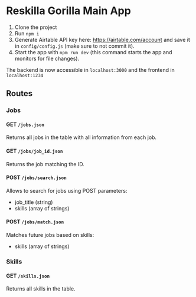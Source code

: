 # Reskilla Gorilla Main App

1. Clone the project
1. Run `npm i`
1. Generate Airtable API key here: https://airtable.com/account and save it in `config/config.js` (make sure to not commit it).
1. Start the app with `npm run dev` (this command starts the app and monitors for file changes).

The backend is now accessible in `localhost:3000` and the frontend in `localhost:1234`

## Routes

### Jobs

#### GET `/jobs.json`

Returns all jobs in the table with all information from each job.

#### GET `/jobs/job_id.json`

Returns the job matching the ID.

#### POST `/jobs/search.json`

Allows to search for jobs using POST parameters:

- job_title (string)
- skills (array of strings)

#### POST `/jobs/match.json`

Matches future jobs based on skills:

- skills (array of strings)

### Skills

#### GET `/skills.json`

Returns all skills in the table.

